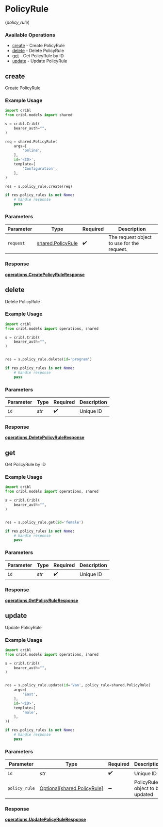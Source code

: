 # PolicyRule
(*policy_rule*)

### Available Operations

* [create](#create) - Create PolicyRule
* [delete](#delete) - Delete PolicyRule
* [get](#get) - Get PolicyRule by ID
* [update](#update) - Update PolicyRule

## create

Create PolicyRule

### Example Usage

```python
import cribl
from cribl.models import shared

s = cribl.Cribl(
    bearer_auth="",
)

req = shared.PolicyRule(
    args=[
        'online',
    ],
    id='<ID>',
    template=[
        'Configuration',
    ],
)

res = s.policy_rule.create(req)

if res.policy_rules is not None:
    # handle response
    pass
```

### Parameters

| Parameter                                              | Type                                                   | Required                                               | Description                                            |
| ------------------------------------------------------ | ------------------------------------------------------ | ------------------------------------------------------ | ------------------------------------------------------ |
| `request`                                              | [shared.PolicyRule](../../models/shared/policyrule.md) | :heavy_check_mark:                                     | The request object to use for the request.             |


### Response

**[operations.CreatePolicyRuleResponse](../../models/operations/createpolicyruleresponse.md)**


## delete

Delete PolicyRule

### Example Usage

```python
import cribl
from cribl.models import operations, shared

s = cribl.Cribl(
    bearer_auth="",
)


res = s.policy_rule.delete(id='program')

if res.policy_rules is not None:
    # handle response
    pass
```

### Parameters

| Parameter          | Type               | Required           | Description        |
| ------------------ | ------------------ | ------------------ | ------------------ |
| `id`               | *str*              | :heavy_check_mark: | Unique ID          |


### Response

**[operations.DeletePolicyRuleResponse](../../models/operations/deletepolicyruleresponse.md)**


## get

Get PolicyRule by ID

### Example Usage

```python
import cribl
from cribl.models import operations, shared

s = cribl.Cribl(
    bearer_auth="",
)


res = s.policy_rule.get(id='female')

if res.policy_rules is not None:
    # handle response
    pass
```

### Parameters

| Parameter          | Type               | Required           | Description        |
| ------------------ | ------------------ | ------------------ | ------------------ |
| `id`               | *str*              | :heavy_check_mark: | Unique ID          |


### Response

**[operations.GetPolicyRuleResponse](../../models/operations/getpolicyruleresponse.md)**


## update

Update PolicyRule

### Example Usage

```python
import cribl
from cribl.models import operations, shared

s = cribl.Cribl(
    bearer_auth="",
)


res = s.policy_rule.update(id='Van', policy_rule=shared.PolicyRule(
    args=[
        'East',
    ],
    id='<ID>',
    template=[
        'male',
    ],
))

if res.policy_rules is not None:
    # handle response
    pass
```

### Parameters

| Parameter                                                        | Type                                                             | Required                                                         | Description                                                      |
| ---------------------------------------------------------------- | ---------------------------------------------------------------- | ---------------------------------------------------------------- | ---------------------------------------------------------------- |
| `id`                                                             | *str*                                                            | :heavy_check_mark:                                               | Unique ID                                                        |
| `policy_rule`                                                    | [Optional[shared.PolicyRule]](../../models/shared/policyrule.md) | :heavy_minus_sign:                                               | PolicyRule object to be updated                                  |


### Response

**[operations.UpdatePolicyRuleResponse](../../models/operations/updatepolicyruleresponse.md)**

